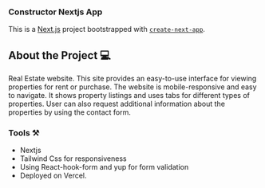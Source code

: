 ### Constructor Nextjs App

This is a [Next.js](https://nextjs.org/) project bootstrapped with [`create-next-app`](https://github.com/vercel/next.js/tree/canary/packages/create-next-app).

## About the Project 💻

Real Estate website. This site provides an easy-to-use interface for viewing properties for rent or purchase. The website is mobile-responsive and easy to navigate. It shows property listings and uses tabs for different types of properties. User can also request additional information about the properties by using the contact form.

### Tools ⚒️

* Nextjs
* Tailwind Css for responsiveness
* Using React-hook-form and yup for form validation
* Deployed on Vercel.
